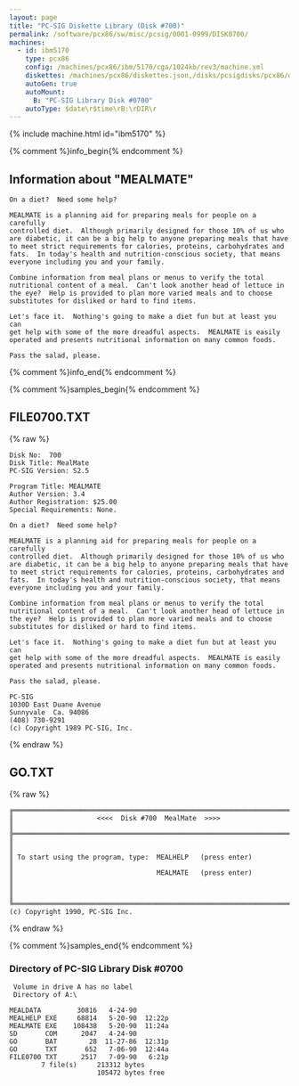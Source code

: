 ```yaml
---
layout: page
title: "PC-SIG Diskette Library (Disk #700)"
permalink: /software/pcx86/sw/misc/pcsig/0001-0999/DISK0700/
machines:
  - id: ibm5170
    type: pcx86
    config: /machines/pcx86/ibm/5170/cga/1024kb/rev3/machine.xml
    diskettes: /machines/pcx86/diskettes.json,/disks/pcsigdisks/pcx86/diskettes.json
    autoGen: true
    autoMount:
      B: "PC-SIG Library Disk #0700"
    autoType: $date\r$time\rB:\rDIR\r
---
```


{% include machine.html id="ibm5170" %}

{% comment %}info_begin{% endcomment %}

## Information about "MEALMATE"

    On a diet?  Need some help?
    
    MEALMATE is a planning aid for preparing meals for people on a carefully
    controlled diet.  Although primarily designed for those 10% of us who
    are diabetic, it can be a big help to anyone preparing meals that have
    to meet strict requirements for calories, proteins, carbohydrates and
    fats.  In today's health and nutrition-conscious society, that means
    everyone including you and your family.
    
    Combine information from meal plans or menus to verify the total
    nutritional content of a meal.  Can't look another head of lettuce in
    the eye?  Help is provided to plan more varied meals and to choose
    substitutes for disliked or hard to find items.
    
    Let's face it.  Nothing's going to make a diet fun but at least you can
    get help with some of the more dreadful aspects.  MEALMATE is easily
    operated and presents nutritional information on many common foods.
    
    Pass the salad, please.
{% comment %}info_end{% endcomment %}

{% comment %}samples_begin{% endcomment %}

## FILE0700.TXT

{% raw %}
```
Disk No:  700                                                           
Disk Title: MealMate                                                    
PC-SIG Version: S2.5                                                    
                                                                        
Program Title: MEALMATE                                                 
Author Version: 3.4                                                     
Author Registration: $25.00                                             
Special Requirements: None.                                             
                                                                        
On a diet?  Need some help?                                             
                                                                        
MEALMATE is a planning aid for preparing meals for people on a carefully
controlled diet.  Although primarily designed for those 10% of us who   
are diabetic, it can be a big help to anyone preparing meals that have  
to meet strict requirements for calories, proteins, carbohydrates and   
fats.  In today's health and nutrition-conscious society, that means    
everyone including you and your family.                                 
                                                                        
Combine information from meal plans or menus to verify the total        
nutritional content of a meal.  Can't look another head of lettuce in   
the eye?  Help is provided to plan more varied meals and to choose      
substitutes for disliked or hard to find items.                         
                                                                        
Let's face it.  Nothing's going to make a diet fun but at least you can 
get help with some of the more dreadful aspects.  MEALMATE is easily    
operated and presents nutritional information on many common foods.     
                                                                        
Pass the salad, please.                                                 
                                                                        
PC-SIG                                                                  
1030D East Duane Avenue                                                 
Sunnyvale  Ca. 94086                                                    
(408) 730-9291                                                          
(c) Copyright 1989 PC-SIG, Inc.                                         
```
{% endraw %}

## GO.TXT

{% raw %}
```
╔═════════════════════════════════════════════════════════════════════════╗
║                     <<<<  Disk #700  MealMate  >>>>                     ║
╠═════════════════════════════════════════════════════════════════════════╣
║                                                                         ║
║ To start using the program, type:  MEALHELP   (press enter)             ║
║                                    MEALMATE   (press enter)             ║
║                                                                         ║
╚═════════════════════════════════════════════════════════════════════════╝
(c) Copyright 1990, PC-SIG Inc.
```
{% endraw %}

{% comment %}samples_end{% endcomment %}

### Directory of PC-SIG Library Disk #0700

     Volume in drive A has no label
     Directory of A:\

    MEALDATA         30816   4-24-90
    MEALHELP EXE     68814   5-20-90  12:22p
    MEALMATE EXE    108438   5-20-90  11:24a
    SD       COM      2047   4-24-90
    GO       BAT        28  11-27-86  12:31p
    GO       TXT       652   7-06-90  12:44a
    FILE0700 TXT      2517   7-09-90   6:21p
            7 file(s)     213312 bytes
                          105472 bytes free
